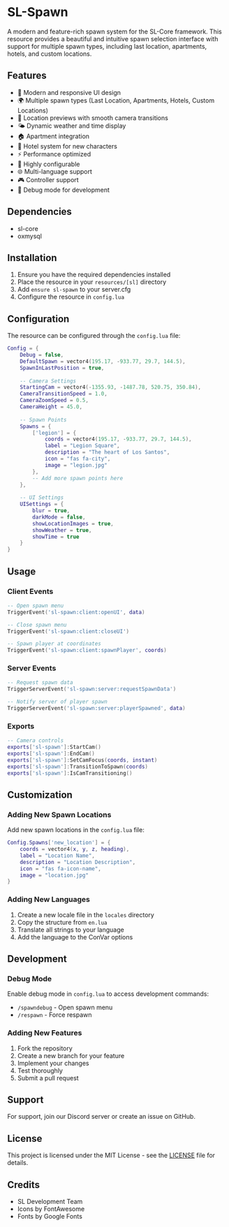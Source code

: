 # SL-Spawn

A modern and feature-rich spawn system for the SL-Core framework. This resource provides a beautiful and intuitive spawn selection interface with support for multiple spawn types, including last location, apartments, hotels, and custom locations.

## Features

- 🎨 Modern and responsive UI design
- 🌍 Multiple spawn types (Last Location, Apartments, Hotels, Custom Locations)
- 📸 Location previews with smooth camera transitions
- 🌤️ Dynamic weather and time display
- 🏠 Apartment integration
- 🏨 Hotel system for new characters
- ⚡ Performance optimized
- 🔧 Highly configurable
- 🌐 Multi-language support
- 🎮 Controller support
- 🎯 Debug mode for development

## Dependencies

- sl-core
- oxmysql

## Installation

1. Ensure you have the required dependencies installed
2. Place the resource in your `resources/[sl]` directory
3. Add `ensure sl-spawn` to your server.cfg
4. Configure the resource in `config.lua`

## Configuration

The resource can be configured through the `config.lua` file:

```lua
Config = {
    Debug = false,
    DefaultSpawn = vector4(195.17, -933.77, 29.7, 144.5),
    SpawnInLastPosition = true,
    
    -- Camera Settings
    StartingCam = vector4(-1355.93, -1487.78, 520.75, 350.84),
    CameraTransitionSpeed = 1.0,
    CameraZoomSpeed = 0.5,
    CameraHeight = 45.0,
    
    -- Spawn Points
    Spawns = {
        ['legion'] = {
            coords = vector4(195.17, -933.77, 29.7, 144.5),
            label = "Legion Square",
            description = "The heart of Los Santos",
            icon = "fas fa-city",
            image = "legion.jpg"
        },
        -- Add more spawn points here
    },
    
    -- UI Settings
    UISettings = {
        blur = true,
        darkMode = false,
        showLocationImages = true,
        showWeather = true,
        showTime = true
    }
}
```

## Usage

### Client Events

```lua
-- Open spawn menu
TriggerEvent('sl-spawn:client:openUI', data)

-- Close spawn menu
TriggerEvent('sl-spawn:client:closeUI')

-- Spawn player at coordinates
TriggerEvent('sl-spawn:client:spawnPlayer', coords)
```

### Server Events

```lua
-- Request spawn data
TriggerServerEvent('sl-spawn:server:requestSpawnData')

-- Notify server of player spawn
TriggerServerEvent('sl-spawn:server:playerSpawned', data)
```

### Exports

```lua
-- Camera controls
exports['sl-spawn']:StartCam()
exports['sl-spawn']:EndCam()
exports['sl-spawn']:SetCamFocus(coords, instant)
exports['sl-spawn']:TransitionToSpawn(coords)
exports['sl-spawn']:IsCamTransitioning()
```

## Customization

### Adding New Spawn Locations

Add new spawn locations in the `config.lua` file:

```lua
Config.Spawns['new_location'] = {
    coords = vector4(x, y, z, heading),
    label = "Location Name",
    description = "Location Description",
    icon = "fas fa-icon-name",
    image = "location.jpg"
}
```

### Adding New Languages

1. Create a new locale file in the `locales` directory
2. Copy the structure from `en.lua`
3. Translate all strings to your language
4. Add the language to the ConVar options

## Development

### Debug Mode

Enable debug mode in `config.lua` to access development commands:

- `/spawndebug` - Open spawn menu
- `/respawn` - Force respawn

### Adding New Features

1. Fork the repository
2. Create a new branch for your feature
3. Implement your changes
4. Test thoroughly
5. Submit a pull request

## Support

For support, join our Discord server or create an issue on GitHub.

## License

This project is licensed under the MIT License - see the [LICENSE](LICENSE) file for details.

## Credits

- SL Development Team
- Icons by FontAwesome
- Fonts by Google Fonts
